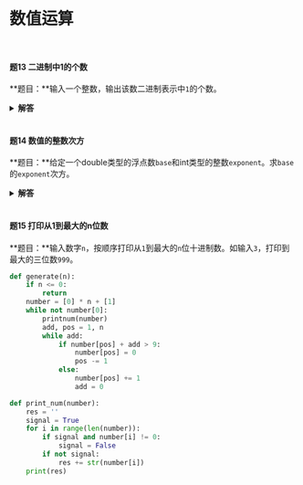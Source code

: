 # 数值运算

</br>

#### 题13 二进制中1的个数

**题目：**输入一个整数，输出该数二进制表示中`1`的个数。

<details>

<summary><b>解答</b></summary>

**方法一：**左移方法，通过不断将`1`左移与`n`做与运算判断当前位置是否为`1`。

```python
def number_of_1(n):
    count, flag = 0, 1
    if n < 0:
        n = n & 0xFFFFFFFF
    for i in range(32): # 32位
        if n & flag:
            count += 1
        flag = flag << 1
    return count
```

**方法二：**利用与运算，`(n - 1) & n`将最右侧为`1`的位置的值，改为`0`。

```python
def numberof1(n):
    count = 0
    if n < 0:
        n = n & 0xFFFFFFFF
    while n:
        count += 1
        n = (n - 1) & n
    return count
```

</details>

</br>

#### 题14 数值的整数次方

**题目：**给定一个double类型的浮点数`base`和int类型的整数`exponent`。求`base`的`exponent`次方。

<details>

<summary><b>解答</b></summary>

**思路：**需要考虑次方是正数、负数和`0`，基数是`0`。

```python
InvalidInput = False

def power(base, exponent):
    InvalidInput = False
    if base == 0.0 and exponent < 0:
        InvalidInput = True
        return 0
    absexponent = exponent if exponent >= 0 else -exponent
    res = UnsignedPower(base, absexponent)
    if exponent < 0:
        res = 1.0 / res
    return res

def unsigned_power(base, exponent):
    if exponent == 0:
        return 1
    if exponent == 1:
        return base
    res = 1.0
    for i in range(1, exponent + 1):
        res *= base
    return res
```

> [!TIP|label:位运算]
> - 除以`2`运算可以通过**右移一位**运算代替。
> - 求奇偶数的`%2`运算，可以通过`n & 0x1 == 1`来判断奇数。

```python
def unsigned_power(base, exponent):
    if exponent == 0:
        return 1
    if exponent == 1:
        return base
    res = UnsignedPower(base, exponent >> 1)
    res *= res
    if exponent & 0x1:
        res *= base
    return res
```

</details>

</br>

#### 题15 打印从1到最大的n位数

**题目：**输入数字`n`，按顺序打印从`1`到最大的`n`位十进制数。如输入`3`，打印到最大的三位数`999`。

```python
def generate(n):
    if n <= 0:
        return
    number = [0] * n + [1]
    while not number[0]:
        printnum(number)
        add, pos = 1, n
        while add:
            if number[pos] + add > 9:
                number[pos] = 0
                pos -= 1
            else:
                number[pos] += 1
                add = 0

def print_num(number):
    res = ''
    signal = True
    for i in range(len(number)):
        if signal and number[i] != 0:
            signal = False
        if not signal:
            res += str(number[i])
    print(res)
```